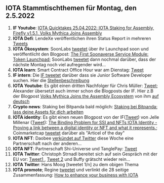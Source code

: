 ## IOTA Stammtischthemen für Montag, den 2.5.2022

1. **IF Youtube**: [IOTA Quicktakes 25.04.2022: IOTA Staking for Assembly, Firefly v1.5.1, Volks Mythica Joins Assembly](https://www.youtube.com/watch?v=vS6ZceXT4C8)
2. **IOTA Defi**: LendeXe veröffentlichen ihren Status Report in mehreren [Tweets](https://twitter.com/LendeXeFinance/status/1518643986369597441?s=20&t=WRKtjvzgKnhpzjWNIcxPRQ)
3. **IOTA Ökosystem**: SoonLabs [tweetet](https://twitter.com/soon_labs/status/1518819730210967552?s=20&t=WRKtjvzgKnhpzjWNIcxPRQ) über ihr Launchpad soon und veröffentlicht den Blogpost: [The First Soonaverse Service Module: Token Launchpad](https://soonlabs.medium.com/token-launchpad-b9310f8bfbc9); SoonLabs [tweetet](https://twitter.com/soon_labs/status/1519196398209552384?s=20&t=shy_DuBXsKA8dLaNgQYMcg) dann nochmal darüber, dass der nächste Montag noch viel aufregender wird...
4. **IOTA learn**: Smart Contract Office Hour war am Dienstag: [Tweet](https://twitter.com/assembly_net/status/1518575809048596480?s=20&t=WRKtjvzgKnhpzjWNIcxPRQ)
5. **IF intern**: Die [IF tweetet](https://twitter.com/iota/status/1518862577048117248?s=20&t=WRKtjvzgKnhpzjWNIcxPRQ) darüber dass sie Junior Software Developer suchen. Hier die [Stellenbeschreibung](https://iota.bamboohr.com/jobs/view.php?id=187&source=other) 
6. **IOTA Youtube**: Es gibt einen dritten Nachfolger für Chris Müller: [Tweet](https://twitter.com/shortaktien/status/1518843291067990017?s=20&t=WRKtjvzgKnhpzjWNIcxPRQ); Alexander übersetzt auch immer schon die Blogposts der IF. Hier z.B der Blogpost [Volks Mythica Joins the Assembly Ecosystem](https://blog.assembly.sc/volks-mythica-joins-the-assembly-ecosystem/) von ihm [auf deutsch](https://iota-kurs.de/volks-mythica-tritt-dem-assembly-oekosystem-bei/) 
7. **Crypto news**: Staking bei Bitpanda bald möglich: [Staking bei Bitpanda: lass deine Assets für dich arbeiten](https://blog.bitpanda.com/de/staking-bei-bitpanda-lass-deine-assets-fur-dich-arbeiten)
8. **IOTA identity**: Es gibt einen neuen Blogpost von der IF([Tweet](https://twitter.com/iota/status/1518938039199879175?s=20&t=Y26eZwu9EYgVtdNbmTri8w)) von Jelle Millenar ([Tweet](https://twitter.com/JelleFm/status/1518944063172579328?s=20&t=shy_DuBXsKA8dLaNgQYMcg)): [The Binding Problem for SSI and NFTs IOTA Identity - Proving a link between a digital identity or NFT and what it represents.](https://blog.iota.org/the-binding-problem-for-ssi-and-nfts/); Coinmarketcap [tweetet](https://twitter.com/CoinMarketCap/status/1519204734804303877?s=20&t=shy_DuBXsKA8dLaNgQYMcg) darüber als "Articel of the day"
9. **IOTA NFT**: Daobee [verkündet auf Twitter](https://twitter.com/Daobeegame) diese Woche eine Partnerschaft nach der anderen...
10. **IOTA NFT**: Partnerschaft Shi-Universe und TanglePay: [Tweet](https://twitter.com/Shiuniverse/status/1519270966978875392?s=20&t=w3WbF1iG-CcJySp8zlJ_AQ)
11. **IOTA Twitter**: Christoph Strnadl bereitet sich auf sein Gespräch mit der EU vor: [Tweet1 ](https://twitter.com/archimate/status/1519252069219287040?s=20&t=Y26eZwu9EYgVtdNbmTri8w), [Tweet 2](https://twitter.com/archimate/status/1519254531166638088?s=20&t=shy_DuBXsKA8dLaNgQYMcg) und Buffy grätscht wieder rein...
12. **IOTA Twitter**: Hans Moog [tweetet 1/n] zu dem obigen Thema
13. **IOTA promote**; Regine [tweetet](https://twitter.com/Energine/status/1519301547229855746?s=20) und verlinkt die 28 seitige Zusammenfassung: [How to enhance your
business with IOTA](https://files.iota.org/comms/IOTA_for_Business.pdf)

